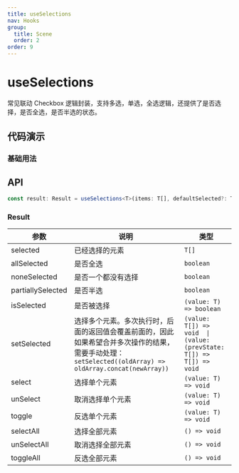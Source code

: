```yaml
---
title: useSelections
nav: Hooks
group:
  title: Scene
  order: 2
order: 9
---
```


# useSelections

常见联动 Checkbox 逻辑封装，支持多选，单选，全选逻辑，还提供了是否选择，是否全选，是否半选的状态。

## 代码演示

### 基础用法

<code src="./demo/demo1.tsx"></code>

## API

```typescript
const result: Result = useSelections<T>(items: T[], defaultSelected?: T[]);
```

### Result

| 参数              | 说明                                                                                                                                                     | 类型                                                                |
| ----------------- | -------------------------------------------------------------------------------------------------------------------------------------------------------- | ------------------------------------------------------------------- |
| selected          | 已经选择的元素                                                                                                                                           | `T[]`                                                               |
| allSelected       | 是否全选                                                                                                                                                 | `boolean`                                                           |
| noneSelected      | 是否一个都没有选择                                                                                                                                       | `boolean`                                                           |
| partiallySelected | 是否半选                                                                                                                                                 | `boolean`                                                           |
| isSelected        | 是否被选择                                                                                                                                               | `(value: T) => boolean`                                             |
| setSelected       | 选择多个元素。多次执行时，后面的返回值会覆盖前面的，因此如果希望合并多次操作的结果，需要手动处理：`setSelected((oldArray) => oldArray.concat(newArray))` | `(value: T[]) => void  \| (value: (prevState: T[]) => T[]) => void` |
| select            | 选择单个元素                                                                                                                                             | `(value: T) => void`                                                |
| unSelect          | 取消选择单个元素                                                                                                                                         | `(value: T) => void`                                                |
| toggle            | 反选单个元素                                                                                                                                             | `(value: T) => void`                                                |
| selectAll         | 选择全部元素                                                                                                                                             | `() => void`                                                        |
| unSelectAll       | 取消选择全部元素                                                                                                                                         | `() => void`                                                        |
| toggleAll         | 反选全部元素                                                                                                                                             | `() => void`                                                        |
